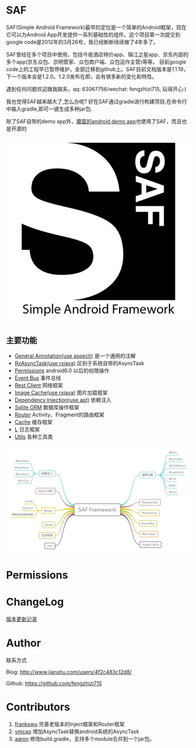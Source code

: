 SAF
===
SAF(Simple Android Framework)最早的定位是一个简单的Android框架，现在它可以为Android App开发提供一系列基础性的组件。这个项目第一次提交到google code是2012年的3月26号，我已经断断续续做了4年多了。  

SAF曾经在多个项目中使用，包括今夜酒店特价app、锦江之星app、京东内部的多个app(京东众包、京明管家、众包商户端、众包运作主管)等等。
目前google code上的工程早已暂停维护，全部迁移到github上。SAF目前文档版本是1.1.19，下一个版本会是1.2.0。1.2.0发布在即，会有很多新的变化和特性。

遇到任何问题欢迎跟我联系，qq: 63067756/wechat: fengzhizi715, 玩得开心:)

我也觉得SAF越来越大了,怎么办呢? 好在SAF通过gradle进行构建项目,在命令行中输入gradle,即可一键生成多种jar包.

除了SAF自带的demo app外，[魔窗的android demo app](https://github.com/magicwindow/mw-androidsdk-example)也使用了SAF，而且也是开源的

![](logo.png)

主要功能
-----------------------------------
* [General Annotation(use aspectj)](docs/general_annotation.md) 是一个通用的注解
* [RxAsyncTask(use rxjava)](docs/rxasynctask.md) 区别于系统自带的AsyncTask
* [Permissions](https://github.com/fengzhizi715/SAF#permissions) android6.0 以后的权限操作
* [Event Bus](docs/event_bus.md) 事件总线
* [Rest Client](docs/rest_client.md) 网络框架
* [Image Cache(use rxjava)](docs/image_cache.md) 图片加载框架
* [Dependency Injection(use apt)](docs/dependency_injection.md) 依赖注入
* [Sqlite ORM](docs/sqlite_orm.md) 数据库操作框架
* [Router](docs/router.md) Activity、Fragment的路由框架
* [Cache](docs/cache.md) 缓存框架
* [L](https://github.com/fengzhizi715/SAF-Kotlin-log) 日志框架
* [Utils](docs/utils.md) 各种工具类

![](SAF.jpeg)


Permissions
===

ChangeLog
===
[版本更新记录](CHANGELOG.md)

Author
===

联系方式

Blog: http://www.jianshu.com/users/4f2c483c12d8/

Github: https://github.com/fengzhizi715

Contributors
===
1. [frankswu](https://github.com/frankswu) 完善老版本的Inject框架和Router框架
2. [ymcao](https://github.com/ymcao) 增加AsyncTask替换android系统的AsyncTask
3. [aaron](https://github.com/snailflying) 修改build.gradle，支持多个module合并到一个jar包。
